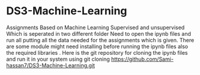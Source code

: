 # DS3-Machine-Learning
Assignments Based on Machine Learning Supervised and unsupervised Which is seperated in two different folder
Need to open the ipynb files and run all putting all the data needed for the assignments which is given.
There are some module might need installing before running the ipynb files also the required libraries .
Here is the git repository for cloning the ipynb files and run it in your system using git cloning https://github.com/Sami-hassan7/DS3-Machine-Learning.git
